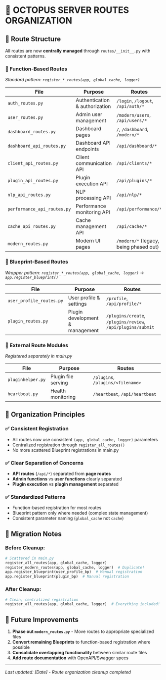 # 🐙 OCTOPUS SERVER ROUTES ORGANIZATION

## 📁 Route Structure

All routes are now **centrally managed** through `routes/__init__.py` with consistent patterns.

### 🔧 Function-Based Routes
*Standard pattern: `register_*_routes(app, global_cache, logger)`*

| File | Purpose | Routes |
|------|---------|---------|
| `auth_routes.py` | Authentication & authorization | `/login`, `/logout`, `/api/auth/*` |
| `user_routes.py` | Admin user management | `/modern/users`, `/api/users/*` |
| `dashboard_routes.py` | Dashboard pages | `/`, `/dashboard`, `/modern/*` |
| `dashboard_api_routes.py` | Dashboard API endpoints | `/api/dashboard/*` |
| `client_api_routes.py` | Client communication API | `/api/clients/*` |
| `plugin_api_routes.py` | Plugin execution API | `/api/plugins/*` |
| `nlp_api_routes.py` | NLP processing API | `/api/nlp/*` |
| `performance_api_routes.py` | Performance monitoring API | `/api/performance/*` |
| `cache_api_routes.py` | Cache management API | `/api/cache/*` |
| `modern_routes.py` | Modern UI pages | `/modern/*` (legacy, being phased out) |

### 🔹 Blueprint-Based Routes  
*Wrapper pattern: `register_*_routes(app, global_cache, logger)` → `app.register_blueprint()`*

| File | Purpose | Routes |
|------|---------|---------|
| `user_profile_routes.py` | User profile & settings | `/profile`, `/api/profile/*` |
| `plugin_routes.py` | Plugin development & management | `/plugins/create`, `/plugins/review`, `/api/plugins/submit` |

### 🔧 External Route Modules
*Registered separately in main.py*

| File | Purpose | Routes |
|------|---------|---------|
| `pluginhelper.py` | Plugin file serving | `/plugins`, `/plugins/<filename>` |
| `heartbeat.py` | Health monitoring | `/heartbeat`, `/api/heartbeat` |

## 🎯 Organization Principles

### ✅ **Consistent Registration**
- All routes now use consistent `(app, global_cache, logger)` parameters
- Centralized registration through `register_all_routes()`
- No more scattered Blueprint registrations in main.py

### ✅ **Clear Separation of Concerns**
- **API routes** (`/api/*`) separated from **page routes** 
- **Admin functions** vs **user functions** clearly separated
- **Plugin execution** vs **plugin management** separated

### ✅ **Standardized Patterns**
- Function-based registration for most routes
- Blueprint pattern only where needed (complex state management)
- Consistent parameter naming (`global_cache` not `cache`)

## 🔄 Migration Notes

### **Before Cleanup:**
```python
# Scattered in main.py
register_all_routes(app, global_cache, logger)
register_modern_routes(app, global_cache, logger)  # Duplicate!
app.register_blueprint(user_profile_bp)  # Manual registration
app.register_blueprint(plugin_bp)  # Manual registration
```

### **After Cleanup:**
```python
# Clean, centralized registration
register_all_routes(app, global_cache, logger)  # Everything included!
```

## 🎯 Future Improvements

1. **Phase out `modern_routes.py`** - Move routes to appropriate specialized files
2. **Convert remaining Blueprints** to function-based registration where possible
3. **Consolidate overlapping functionality** between similar route files
4. **Add route documentation** with OpenAPI/Swagger specs

---
*Last updated: [Date] - Route organization cleanup completed*
